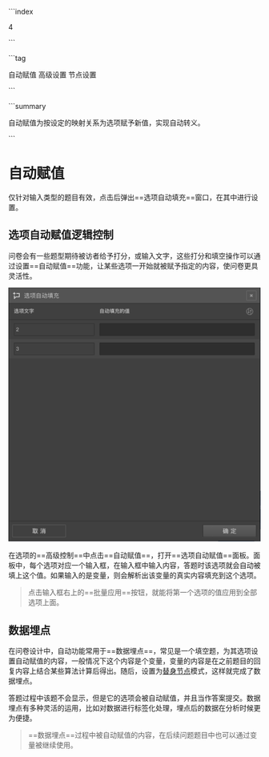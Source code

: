 \```index

4

\```

\```tag

自动赋值 高级设置 节点设置

\```

\```summary

自动赋值为按设定的映射关系为选项赋予新值，实现自动转义。

\```

# 自动赋值

仅针对输入类型的题目有效，点击后弹出==选项自动填充==窗口，在其中进行设置。

## 选项自动赋值逻辑控制

问卷会有一些题型期待被访者给予打分，或输入文字，这些打分和填空操作可以通过设置==自动赋值==功能，让某些选项一开始就被赋予指定的内容，使问卷更具灵活性。

<img src='../assets/04optionAdvancedSetting/04autoAssignment/opt-auto-input.png'>

在选项的==高级控制==中点击==自动赋值==，打开==选项自动赋值==面板。面板中，每个选项对应一个输入框，在输入框中输入内容，答题时该选项就会自动被填上这个值。如果输入的是变量，则会解析出该变量的真实内容填充到这个选项。

> 点击输入框右上的==批量应用==按钮，就能将第一个选项的值应用到全部选项上面。

## 数据埋点

在问卷设计中，自动功能常用于==数据埋点==，常见是一个填空题，为其选项设置自动赋值的内容，一般情况下这个内容是个变量，变量的内容是在之前题目的回复内容上结合某些算法计算后得出。随后，设置为[替身节点](../../15advancedOptionSetting/02substitute.md)模式，这样就完成了数据埋点。

答题过程中该题不会显示，但是它的选项会被自动赋值，并且当作答案提交。数据埋点有多种灵活的运用，比如对数据进行标签化处理，埋点后的数据在分析时候更为便捷。

> ==数据埋点==过程中被自动赋值的内容，在后续问题题目中也可以通过变量被继续使用。
